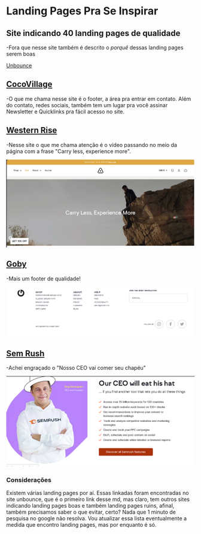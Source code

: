 # Landing Pages Pra Se Inspirar

## Site indicando 40 landing pages de qualidade

-Fora que nesse site também é descrito o *porquê* dessas landing pages serem boas

[Unbounce](https://unbounce.com/landing-page-examples/best-landing-page-examples/)

## [CocoVillage](https://cocovillage.com)

-O que me chama nesse site é o footer, a área pra entrar em  contato. Além do contato, redes sociais, também tem um lugar pra você assinar Newsletter e Quicklinks pra fácil acesso no site.

## [Western Rise](https://westernrise.com)

-Nesse site o que me chama atenção é o vídeo passando no meio da página com a frase "Carry less, experience more".

![Western Rise Video Area](/images/westernrise.png)

## [Goby](https://www.goby.co)

-Mais um footer de qualidade!

![Goby footer](/images/gobyFooter.png)

## [Sem Rush](https://www.semrush.com)

-Achei engraçado o "Nosso CEO vai comer seu chapéu"

![CEO corajoso](/images/ceo_corajoso.png)

### Considerações

Existem várias landing pages por aí. Essas linkadas foram encontradas no site unbounce, que é o primeiro link desse md, mas claro, tem outros sites indicando landing pages boas e também landing pages ruins, afinal, também precisamos saber o que evitar, certo? Nada que 1 minuto de pesquisa no google não resolva. Vou atualizar essa lista eventualmente a medida que encontro landing pages, mas por enquanto é só.